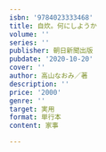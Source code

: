 ```yaml
---
isbn: '9784023333468'
title: 自炊。何にしようか
volume: ''
series: ''
publisher: 朝日新聞出版
pubdate: '2020-10-20'
cover: ''
author: 高山なおみ／著
description: ''
price: '2000'
genre: ''
target: 実用
format: 単行本
content: 家事

---
```

